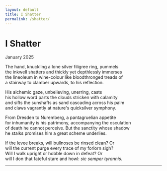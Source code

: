 ```yaml
---
layout: default
title: I Shatter
permalink: /shatter/
---
```


# I Shatter
<p class="date">January 2025</p>
The hand, knuckling a lone silver filigree ring, pummels <br>
the inkwell shatters and thickly yet depthlessly immerses <br>
the lineoleum in wine-colour like bloodthronged treads of <br>
a stairway to clamber upwards, to his reflection.

His alchemic gaze, unbelieving, unerring, casts <br>
his hollow word parts the clouds stricken with calamity <br>
and sifts the sunshafts as sand cascading across his palm <br>
and claws vagrantly at nature's quicksilver symphony.

From Dresden to Nuremberg, a pantagruelian appetite <br>
for inhumanity is his patrimony, accompanying the osculation <br>
of death he cannot perceive. But the sanctity whose shadow <br>
he stalks promises him a great scheme underlies.

If the levee breaks, will bullnoses be rinsed clean? Or <br>
will the current purge every trace of my forlorn sigh? <br>
Will I walk upright or hobble down in defeat? Or <br>
will I don that fateful stare and howl: *sic semper tyrannis*.

---